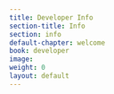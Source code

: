 ```yaml
---
title: Developer Info
section-title: Info
section: info
default-chapter: welcome
book: developer
image:
weight: 0
layout: default
---
```

